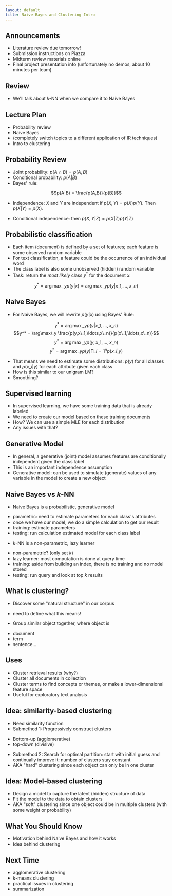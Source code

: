 ```yaml
---
layout: default
title: Naive Bayes and Clustering Intro
---
```


## Announcements

- Literature review due tomorrow!
- Submission instructions on Piazza
- Midterm review materials online
- Final project presentation info (unfortunately no demos, about 10 minutes per
  team)

## Review

- We'll talk about $k$-NN when we compare it to Naive Bayes

## Lecture Plan

- Probability review
- Naive Bayes
- (completely switch topics to a different application of IR techniques)
- Intro to clustering

## Probability Review

- Joint probability: $p(A\cap B) = p(A,B)$
- Conditional probability: $p(A|B)$
- Bayes' rule:

$$p(A|B) = \frac{p(A,B)}{p(B)}$$

- Independence: $X$ and $Y$ are independent if $p(X,Y)=p(X)p(Y)$. Then
  $p(X|Y)=p(X)$.

- Conditional independence: then $p(X,Y|Z) = p(X|Z)p(Y|Z)$

## Probabilistic classification

- Each item (document) is defined by a set of features; each feature is some
  observed random variable
- For text classification, a feature could be the occurrence of an individual
  word
- The class label is also some unobserved (hidden) random variable
- Task: return the *most likely* class $y^*$ for the document $x$:

$$y^* = \arg\max\_y p(y|x)=\arg\max\_y p(y|x\_1,\ldots,x\_n)$$

## Naive Bayes

- For Naive Bayes, we will rewrite $p(y|x)$ using Bayes' Rule:

$$y^* = \arg\max\_y p(y|x\_1,\ldots,x\_n)$$
$$y^* = \arg\max\_y \frac{p(y,x\_1,\ldots,x\_n)}{p(x\_1,\ldots,x\_n)}$$
$$y^* = \arg\max\_y p(y,x\_1,\ldots,x\_n)$$
$$y^* = \arg\max\_y p(y)\prod\_{i=1}^n p(x\_i|y)$$

- That means we need to estimate some distributions: $p(y)$ for all classes and
  $p(x\_i|y)$ for each attribute given each class
- How is this similar to our unigram LM?
- Smoothing?

## Supervised learning

- In supervised learning, we have some training data that is already labeled
- We need to create our model based on these training documents
- How? We can use a simple MLE for each distribution
- Any issues with that?

## Generative Model

- In general, a generative (joint) model assumes features are conditionally
  independent given the class label
- This is an important independence assumption
- Generative model: can be used to simulate (generate) values of any variable
  in the model to create a new object

## Naive Bayes vs $k$-NN

- Naive Bayes is a probabilistic, generative model
 * parametric: need to estimate parameters for each class's attributes
 * once we have our model, we do a simple calculation to get our result
 * training: estimate parameters
 * testing: run calculation estimated model for each class label
- $k$-NN is a non-parametric, lazy learner
 * non-parametric? (only set $k$)
 * lazy learner: most computation is done at query time
 * training: aside from building an index, there is no training and no model
   stored
 * testing: run query and look at top $k$ results

## What is clustering?

- Discover some "natural structure" in our corpus
 * need to define what this means!
- Group similar object together, where object is
 * document
 * term
 * sentence...

## Uses

- Cluster retrieval results (why?)
- Cluster all documents in collection
- Cluster terms to find concepts or themes, or make a lower-dimensional feature
  space
- Useful for exploratory text analysis

## Idea: similarity-based clustering

- Need similarity function
- Submethod 1: Progressively construct clusters
 * Bottom-up (agglomerative)
 * top-down (divisive)
- Submethod 2: Search for optimal partition: start with initial guess and
  continually improve it: number of clusters stay constant
- AKA "hard" clustering since each object can only be in one cluster

## Idea: Model-based clustering

- Design a model to capture the latent (hidden) structure of data
- Fit the model to the data to obtain clusters
- AKA "soft" clustering since one object could be in multiple clusters (with
  some weight or probability)

## What You Should Know

- Motivation behind Naive Bayes and how it works
- Idea behind clustering

## Next Time

- agglomerative clustering
- $k$-means clustering
- practical issues in clustering
- summarization
